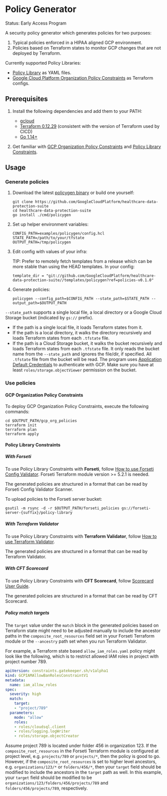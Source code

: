 # Policy Generator

Status: Early Access Program

A security policy generator which generates policies for two purposes:

1. Typical policies enforced in a HIPAA aligned GCP environment.
1. Policies based on Terraform states to monitor GCP changes that are not
    deployed by Terraform.

Currently supported Policy Libraries:

* [Policy Library](https://github.com/forseti-security/policy-library) as YAML
    files.
* [Google Cloud Platform Organization Policy Constraints](https://cloud.google.com/resource-manager/docs/organization-policy/org-policy-constraints)
    as Terraform configs.

## Prerequisites

1. Install the following dependencies and add them to your PATH:

    * [gcloud](https://cloud.google.com/sdk/gcloud)
    * [Terraform 0.12.29](https://releases.hashicorp.com/terraform/)
        (consistent with the version of Terraform used by CICD)
    * [Go 1.14+](https://golang.org/dl/)

1. Get familiar with
    [GCP Organization Policy Constraints](https://cloud.google.com/resource-manager/docs/organization-policy/org-policy-constraints)
    and
    [Policy Library Constraints](https://github.com/forseti-security/policy-library).

## Usage

### Generate policies

1. Download the latest
    [policygen binary](https://github.com/GoogleCloudPlatform/healthcare-data-protection-suite/releases)
    or build one yourself:

    ```shell
    git clone https://github.com/GoogleCloudPlatform/healthcare-data-protection-suite
    cd healthcare-data-protection-suite
    go install ./cmd/policygen
    ```

1. Set up helper environment variables:

    ```shell
    CONFIG_PATH=examples/policygen/config.hcl
    STATE_PATH=/path/to/your/tfstate
    OUTPUT_PATH=/tmp/policygen
    ```

1. Edit config with values of your infra:

    TIP: Prefer to remotely fetch templates from a release which can be more
    stable than using the HEAD templates. In your config:

    ```hcl
    template_dir = "git://github.com/GoogleCloudPlatform/healthcare-data-protection-suite//templates/policygen?ref=policies-v0.1.0"
    ```

1. Generate policies:

    ```shell
    policygen --config_path=$CONFIG_PATH --state_path=$STATE_PATH --output_path=$OUTPUT_PATH
    ```

`--state_path` supports a single local file, a local directory or a Google Cloud
Storage bucket (indicated by `gs://` prefix).

* If the path is a single local file, it loads Terraform states from it.
* If the path is a local directory, it walks the directory recursively and
    loads Terraform states from each `.tfstate` file.
* If the path is a Cloud Storage bucket, it walks the bucket recursively and
    loads Terraform states from each `.tfstate` file. It only reads the bucket
    name from the `--state_path` and ignores the file/dir, if specified. All
    `.tfstate` file from the bucket will be read. The program uses
    [Application Default Credentials](https://cloud.google.com/sdk/gcloud/reference/auth/application-default)
    to authenticate with GCP. Make sure you have at least
    `roles/storage.objectViewer` permission on the bucket.

### Use policies

#### GCP Organization Policy Constraints

To deploy GCP Organization Policy Constraints, execute the following commands:

```shell
cd $OUTPUT_PATH/gcp_org_policies
terraform init
terraform plan
terraform apply
```

#### Policy Library Constraints

##### With Forseti

To use Policy Library Constraints with **Forseti**, follow
[How to use Forseti Config Validator](https://github.com/forseti-security/policy-library/blob/master/docs/user_guide.md#how-to-use-forseti-config-validator).
Forseti Terraform module version >= 5.2.1 is needed.

The generated policies are structured in a format that can be read by Forseti
Config Validator Scanner.

To upload policies to the Forseti server bucket:

```shell
gsutil -m rsync -d -r $OUTPUT_PATH/forseti_policies gs://forseti-server-{suffix}/policy-library
```

##### With Terraform Validator

To use Policy Library Constraints with **Terraform Validator**, follow
[How to use Terraform Validator](https://github.com/forseti-security/policy-library/blob/master/docs/user_guide.md#how-to-use-terraform-validator).

The generated policies are structured in a format that can be read by Terraform
Validator.

##### With CFT Scorecard

To use Policy Library Constraints with **CFT Scorecard**, follow
[Scorecard User Guide](https://github.com/GoogleCloudPlatform/cloud-foundation-toolkit/blob/master/cli/docs/scorecard.md#scorecard-user-guide).

The generated policies are structured in a format that can be read by CFT
Scorecard.

##### Policy match targets

The `target` value under the `match` block in the generated policies based on
Terraform state might need to be adjusted manually to include the ancestor paths
in the `composite_root_resources` field set in your Forseti Terraform module or
the `--ancestry` path set when you run Terraform Validator.

For example, a Terraform state based `allow_iam_roles.yaml` policy might look
like the following, which is to restrict allowed IAM roles in project with
project number 789.

```yaml
apiVersion: constraints.gatekeeper.sh/v1alpha1
kind: GCPIAMAllowBanRolesConstraintV1
metadata:
  name: iam_allow_roles
spec:
  severity: high
  match:
    target:
    - "project/789"
  parameters:
    mode: "allow"
    roles:
    - roles/cloudsql.client
    - roles/logging.logWriter
    - roles/storage.objectCreator
```

Assume project 789 is located under folder 456 in organization 123. If the
`composite_root_resources` in the Forseti Terraform module is configured at
project level, e.g. `projects/789` or `projects/*`, then the policy is good to
go. However, if the `composite_root_resources` is set to higher level ancestors,
e.g. `organizations/123/*` or `folders/456/*`, then your `target` field should
be modified to include the ancestors in the `target` path as well. In this
example, your `target` field should be modified to be
`organizations/123/folders/456/projects/789` and `folders/456/projects/789`,
respectively.
